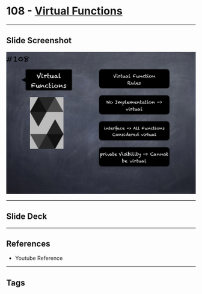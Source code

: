 # 108 - [Virtual Functions](Virtual%20Functions.md)


___
## Slide Screenshot
![108.png](../images/solidity201/108.png)
___
## Slide Deck

___
## References
- Youtube Reference
___
## Tags